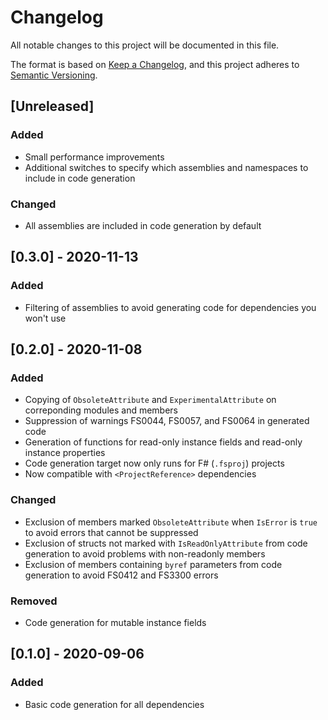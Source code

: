 # Changelog
All notable changes to this project will be documented in this file.

The format is based on [Keep a Changelog](https://keepachangelog.com/en/1.0.0/),
and this project adheres to [Semantic Versioning](https://semver.org/spec/v2.0.0.html).

## [Unreleased]
### Added
- Small performance improvements
- Additional switches to specify which assemblies and namespaces to include in code generation
### Changed
- All assemblies are included in code generation by default

## [0.3.0] - 2020-11-13
### Added
- Filtering of assemblies to avoid generating code for dependencies you won't use

## [0.2.0] - 2020-11-08
### Added
- Copying of `ObsoleteAttribute` and `ExperimentalAttribute` on correponding modules and members
- Suppression of warnings FS0044, FS0057, and FS0064 in generated code
- Generation of functions for read-only instance fields and read-only instance properties
- Code generation target now only runs for F# (`.fsproj`) projects
- Now compatible with `<ProjectReference>` dependencies
### Changed
- Exclusion of members marked `ObsoleteAttribute` when `IsError` is `true` to avoid errors that cannot be suppressed
- Exclusion of structs not marked with `IsReadOnlyAttribute` from code generation to avoid problems with non-readonly members
- Exclusion of members containing `byref` parameters from code generation to avoid FS0412 and FS3300 errors
### Removed
- Code generation for mutable instance fields

## [0.1.0] - 2020-09-06
### Added
- Basic code generation for all dependencies
